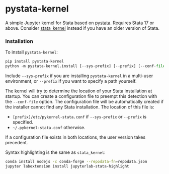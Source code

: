 # pystata-kernel

A simple Jupyter kernel for Stata based on [pystata](https://www.stata.com/python/pystata/). 
Requires Stata 17 or above.
Consider [stata_kernel](https://github.com/kylebarron/stata_kernel) instead if you have an 
older version of Stata. 

### Installation
To install `pystata-kernel`:

```python
pip install pystata-kernel
python -m pystata-kernel.install [--sys-prefix] [--prefix] [--conf-file]
```

Include `--sys-prefix` if you are installing `pystata-kernel` in a multi-user environment,
or `--prefix` if you want to specify a path yourself.

The kernel will try to determine the location of your Stata installation at startup. 
You can create a configuration file to preempt this detection with the `--conf-file` option.
The configuration file will be automatically created if the installer cannot find any 
Stata installation.
The location of this file is:

- `[prefix]/etc/pykernel-stata.conf` if `--sys-prefix` or `--prefix` is specified.
-  `~/.pykernel-stata.conf` otherwise.

If a configuration file exists in both locations, the user version takes precedent. 

Syntax highlighting is the same as `stata_kernel`:

```sh
conda install nodejs -c conda-forge --repodata-fn=repodata.json
jupyter labextension install jupyterlab-stata-highlight
```
